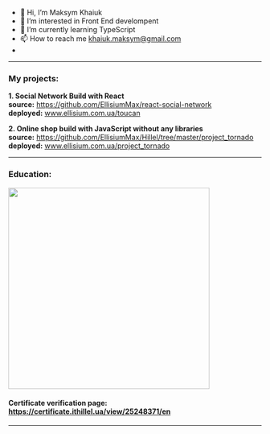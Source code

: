 - 👋 Hi, I’m Maksym Khaiuk
- 👀 I’m interested in Front End develompent
- 🌱 I’m currently learning TypeScript
- 📫 How to reach me khaiuk.maksym@gmail.com
- 
---
### My projects: 

**1.  Social Network Build with React**  
**source:** https://github.com/EllisiumMax/react-social-network  
**deployed:** www.ellisium.com.ua/toucan  

**2. Online shop build with JavaScript without any libraries**  
**source:** https://github.com/EllisiumMax/Hillel/tree/master/project_tornado  
**deployed:** www.ellisium.com.ua/project_tornado  

---

### Education: 

<img src="https://lms.ithillel.ua/uploads/certificates/25248371_en.png" width="400" />

#### Certificate verification page: https://certificate.ithillel.ua/view/25248371/en
---
